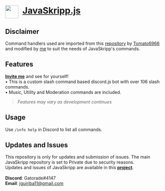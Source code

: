 # <img align="top" src="https://github.com/Jed556/JavaSkripp-Public/blob/main/JavaSkripp.svg" width="42" height="42"/> &nbsp;[JavaSkripp.js](https://discord.com/oauth2/authorize?client_id=881308119383302165&permissions=8&scope=bot%20applications.commands) <br/>

## Disclaimer
Command handlers used are imported from this [repository](https://github.com/Tomato6966/Discord-js-handler-slash-Commands) by [Tomato6966](https://github.com/Tomato6966) and modified by [me](https://github.com/Jed556) to suit the needs of JavaSkripp's commands.

## Features
[**Invite me**](https://discord.com/oauth2/authorize?client_id=881308119383302165&permissions=8&scope=bot%20applications.commands) and see for yourself! <br/>
• This is a custom slash command based discord.js bot with over 106 slash commands. <br/>
• Music, Utility and Moderation commands are included. <br/>
>*Features may vary as development continues*

## Usage
Use ```/info help``` in Discord to list all commands.

## Updates and Issues
This repository is only for updates and submission of issues. The main JavaSkripp repository is set to Private due to security reasons. <br/>
Updates and issues of JavaSkripp are available in this [**project**](https://github.com/Jed556/JavaSkripp-Public/projects/1?fullscreen=true). <br/>
<br/>
**Discord**: Gatorade#4147 <br/>
**Email**: jguiriba11@gmail.com
